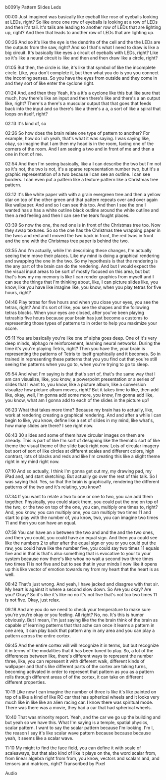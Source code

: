 b0091y Pattern Slides Leds

00:00
Just imagined was basically like eyeball like rose of eyeballs looking at LEDs, right? So like once one row of eyeballs is looking at a row of LEDs and then it's tail. It's tails are leading to another row of LEDs that are lighting up, right? And then that leads to another row of LEDs that are lighting up.

00:26
And so it's like the eye is the dendrite of the cell and the the LEDs are the outputs from the saw, right? And so I that's what I need to draw is like a big circuit. It's basically like eyes a circuit of eyeballs with LEDs, right? Like so it's like a neural circuit is like and then and then draw like a circle, right?

01:05
But then, the circle is like, it's like that symbol of like the incomplete circle. Like, you don't complete it, but then what you do is you you connect the incoming senses. So you have the eyes from outside and they come in and they sort of like enter the cyclone right.

01:24
And, and then they Yeah, it's a it's a cyclone like this but like sure that much, how there's like an input and then there's like and there's a an output like, right? There's a there's a muscular output that that goes that feeds back into the input and so there's like a there's a a, a sort of like a spiral that loops on itself, right?

02:13
It's kind of, so

02:26
So how does the brain relate one type of pattern to another? For example, how do I oh yeah, that's what it was saying. I was saying like, okay, so imagine that I am then my head is in the room, facing one of the corners of the room. And I am seeing a two and in front of me and then a one in front of me.

02:54
And then I'm seeing basically, like a I can describe the two but I'm not so it's not, the two is not, it's a sparse representation number two, but it's a graphic representation of a two because I can see an outline. I can see borders. I can even put a pattern like a texture pattern like a Christmas tree pattern.

03:12
It's like white paper with with a grain evergreen tree and then a yellow star on top of the other green and that pattern repeats over and over again like wallpaper. And and so I can see this too. And then I see the one I wanted has a has a white outline black outline around the white outline and then a red feeling and then I can see the tears fought places.

03:39
So now the one, the red one is in front of the Christmas tree too. Now they swap textures. So so the one has the Christmas tree wrapping paper in the twos and red and I moved the two back in front, the red twos in front and the one with the Christmas tree paper is behind the two.

03:55
And I'm actually, while I'm describing these changes, I'm actually seeing them move their places. Like my mind is doing a graphical rendering and swapping the one in the two. So my hypothesis is that the rendering is the any part of the brain can do the rendering. And but I would expect the the visual input areas to be sort of mostly focused on this area, but but that's how my my memory is like I can render graphics from myself and I can see the things that I'm thinking about, like, I can picture slides like, you know, like you have like imagine like, you know, when you play tetras for five hours, right?

04:46
Play tetras for five hours and when you close your eyes, you see the tetras, right? And it's sort of like, you see the shapes and the following tetras blocks. When your eyes are closed, after you've been playing tetraship five hours because your brain has just become a customs to representing those types of patterns to in order to help you maximize your score.

05:11
You are basically you're like one of alpha goes deep. One of it's very deep minds, alphago re reinforcement, learning neural networks. During the time it's you're playing Tetris, right? Then you have the, your brain is representing the patterns of Tetris to itself graphically and it becomes. So in trained in representing these patterns that you you find out that you're still seeing the patterns when you go to, when you're trying to go to sleep.

05:54
And what I'm saying is that that's sort of, that's the same way that I am can visualize, like, you know, a powerpoint presentation or a series of slides that I want to, you know, like a picture album, like a conversion visualize how picture album moves, right? But it takes time to like, then add like, okay, well, I'm gonna add some more, you know, I'm gonna add like, you know, what am I gonna add to each of the slides in the picture up?

06:23
What that takes more time? Because my brain has to actually, like, work at rendering creating a graphical rendering. And and after a while I can begin to like, you know, define like a set of slides in my mind, like what's, how many slides are there? I see right now.

06:43
30 slides and some of them have circular images on them are already. This is part of like I'm sort of designing like the thematic sort of like theme the visual theme of the slide back right now. Lots of circular imagery but sort of sort of like circles at different scales and different colors, high contrast, lots of blacks and reds and like I'm creating this like a slight theme right in my mind right now.

07:10
And so actually, I think I'm gonna get out my, my drawing pad, my iPad and, and start sketching. But actually go over the rest of this talk. So I was saying that. Yes, so that the brain is graphically, rendering the different patterns of the two and it's relating, you know?

07:34
If you want to relate a two to one or one to two, you can add them together. Physically, you could stack them, you could put the one on top of the two, or the two on top of the one, you can, multiply one times to, right? And, you know, you can multiply one, you can multiply two times 11 and start to play with the number of, you know, two, you can imagine two times 11 and then you can have an equal.

07:58
You can have an x between the two and and the and the two ones, and then you could, you could have an equal sign. And then you could see like the numbers 2 to after after the equal sign or you or you could put the raw, you could have like the number five, you could say two times 11 equals five and in that is that's also something that is evocative to your to your system because now there's like whoa no wait a second two three times two times 11 is not five and but to see that in your minds I now like it opens up this like vector of emotion towards my from my heart that the heart is as well.

08:42
That's just wrong. And yeah, I have jacked and disagree with that sir. My heart is against it where a second slow down. So Are you okay? Are you? Okay? So it's like it's like no no it's not five that's not too two times 11 is not five. Okay, just relax.

09:18
And are you do we need to check your temperature to make sure you're you're okay or you feeling. All right? No, no. It's this is humor obviously. But I mean, I'm just saying like the the brain think of the brain as capable of learning patterns that that ache can once it learns a pattern in one area, it can play back that pattern any in any area and you can play a pattern across the entire cortex.

09:45
And the entire cortex will will recognize it in terms, but but recognize it in terms of the modalities that it has been tuned to play. So, a lot of the differences between like, there's different ways to represent the number three, like, you can represent it with different walk, different kinds of wallpaper and that's like different parts of the cortex are taking turns, becoming activated in order to represent that pattern as you as a pattern rolls through different areas of of the cortex, it can take on different different properties.

10:19
Like now I can imagine the number of three is like it's like painted on top of a like a kind of like RC car that has spherical wheels and it looks very much like in like like an alien racing car. I know there was spiritual mode. There was there was a movie, they had a car that had spherical wheels.

10:40
That was minority report. Yeah, and the car we go up the building and but yeah so we have this. What I'm saying is a temple, spatial physics, scalar pattern. I want to say the scalar pattern because I'm looking. I'm I, the reason I say it's like scalar wave pattern because because because yeah, it seems like a scalar wave.

11:10
My might to find the face field, you can define it with scale of scaleaways, but that also kind of like it plays on the, the word scalar from, from linear algebra right from from, you know, vectors and scalars and, and tensors and matrices, right?
Transcribed by Pixel

Audio
 
